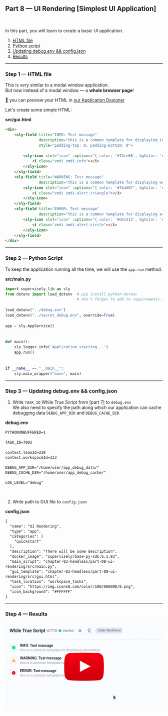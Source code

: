 
<div align="left" markdown>

## **Part 8 — UI Rendering [Simplest UI Application]**  
<br/>
</div>  

In this part, you will learn to create a basic UI application.


1. <a href="#step-1--html-file">HTML file</a>
2. <a href="#step-2--python-script">Python script</a>
3. <a href="#step-3--updating-debugenv--configjson">Updating debug.env && config.json</a>
4. <a href="#step-4--results">Results</a>


---
### Step 1 — HTML file


This is very similar to a modal window application.   
But now instead of a modal window — a **whole browser page**!


📝 you can preview your HTML in [our Application Designer](https://app.supervise.ly/apps/designer)

Let's create some simple HTML:



**src/gui.html**
```HTML
<div>
	<sly-field title="INFO: Test massage"
			   description="this is a common template for displaying information"
			   style="padding-top: 0; padding-bottom: 0">

		<sly-icon slot="icon" :options="{ color: '#13ce66', bgColor: '#e1f7eb', rounded: false }">
			<i class="zmdi zmdi-info"></i>
		</sly-icon>
	</sly-field>
	<sly-field title="WARNING: Test message"
			   description="this is a common template for displaying warnings">
		<sly-icon slot="icon" :options="{ color: '#fba607', bgColor: '#ffeee3', rounded: false }">
			<i class="zmdi zmdi-alert-triangle"></i>
		</sly-icon>
	</sly-field>
	<sly-field title="ERROR: Test message"
			   description="this is a common template for displaying errors">
		<sly-icon slot="icon" :options="{ color: '#de1212', bgColor: '#ffebeb', rounded: false }">
			<i class="zmdi zmdi-alert-circle"></i>
		</sly-icon>
	</sly-field>
</div>

```

---
### Step 2 — Python Script

To keep the application running all the time, we will use the `app.run` method.


**src/main.py**
```python
import supervisely_lib as sly
from dotenv import load_dotenv  # pip install python-dotenv
                                # don't forget to add to requirements.txt!

load_dotenv("../debug.env")
load_dotenv("../secret_debug.env", override=True)

app = sly.AppService()


def main():
    sly.logger.info('Application starting...')
    app.run()


if __name__ == "__main__":
    sly.main_wrapper("main", main)

```

---
### Step 3 — Updating debug.env && config.json

1. Write `TASK_ID` While True Script from [part 7] to `debug.env`  
We also need to specify the path along which our application can cache debugging data
`DEBUG_APP_DIR` and `DEBUG_CACHE_DIR`


**debug.env**
```
PYTHONUNBUFFERED=1

TASK_ID=7003

context.teamId=238
context.workspaceId=333

DEBUG_APP_DIR="/home/user/app_debug_data/"
DEBUG_CACHE_DIR="/home/user/app_debug_cache/"

LOG_LEVEL="debug"

```
<br/>  


2. Write path to GUI file to `config.json`




**config.json**
```
{
  "name": "UI Rendering",
  "type": "app",
  "categories": [
    "quickstart"
  ],
  "description": "There will be some description",
  "docker_image": "supervisely/base-py-sdk:6.1.93",
  "main_script": "chapter-03-headless/part-08-ui-rendering/src/main.py",
  "gui_template": "chapter-03-headless/part-08-ui-rendering/src/gui.html",
  "task_location": "workspace_tasks",
  "icon": "https://img.icons8.com/color/100/000000/8.png",
  "icon_background": "#FFFFFF"
}

```


---

### Step 4 — Results

<a data-key="sly-embeded-video-link" href="https://youtu.be/bUaAbjJbRh4" data-video-code="bUaAbjJbRh4">
    <img src="https://github.com/supervisely-ecosystem/how-to-create-app/blob/master/chapter-03-ui/part-08-ui-rendering/media/video-preview.png" alt="SLY_EMBEDED_VIDEO_LINK"  style="max-width:100%;">
</a>
